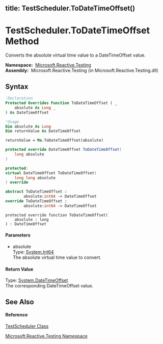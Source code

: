 title: TestScheduler.ToDateTimeOffset()
---
# TestScheduler.ToDateTimeOffset Method

Converts the absolute virtual time value to a DateTimeOffset value.

**Namespace:**  [Microsoft.Reactive.Testing](Microsoft.Reactive.Testing\Microsoft.Reactive.Testing.md)  
**Assembly:**  Microsoft.Reactive.Testing (in Microsoft.Reactive.Testing.dll)

## Syntax

```vb
'Declaration
Protected Overrides Function ToDateTimeOffset ( _
    absolute As Long _
) As DateTimeOffset
```

```vb
'Usage
Dim absolute As Long
Dim returnValue As DateTimeOffset

returnValue = Me.ToDateTimeOffset(absolute)
```

```csharp
protected override DateTimeOffset ToDateTimeOffset(
    long absolute
)
```

```c++
protected:
virtual DateTimeOffset ToDateTimeOffset(
    long long absolute
) override
```

```fsharp
abstract ToDateTimeOffset : 
        absolute:int64 -> DateTimeOffset 
override ToDateTimeOffset : 
        absolute:int64 -> DateTimeOffset 
```

```jscript
protected override function ToDateTimeOffset(
    absolute : long
) : DateTimeOffset
```

#### Parameters

- absolute  
  Type: [System.Int64](https://msdn.microsoft.com/en-us/library/6yy583ek)  
  The absolute virtual time value to convert.

#### Return Value

Type: [System.DateTimeOffset](https://msdn.microsoft.com/en-us/library/Bb341783)  
The corresponding DateTimeOffset value.

## See Also

#### Reference

[TestScheduler Class](TestScheduler\TestScheduler.md)

[Microsoft.Reactive.Testing Namespace](Microsoft.Reactive.Testing\Microsoft.Reactive.Testing.md)
